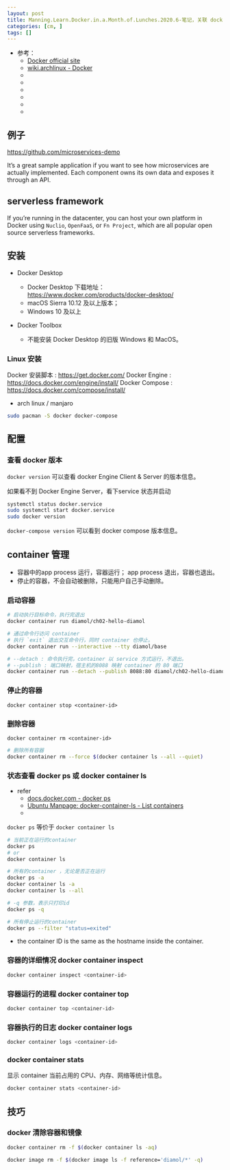 ```yaml
---
layout: post
title: Manning.Learn.Docker.in.a.Month.of.Lunches.2020.6-笔记，关联 docker-compose
categories: [cm, ]
tags: []
---
```


* 参考： 
  * [Docker official site](https://www.docker.com/)
  * [wiki.archlinux - Docker](https://wiki.archlinux.org/title/docker)
  * []()
  * []()
  * []()
  * []()
  * []()
  * []()

## 例子

https://github.com/microservices-demo

It’s a great sample application if you want to see how microservices are actually implemented. Each component owns its own data and exposes it through an API. 


## serverless framework

If you’re running in the datacenter, you can host your own platform in Docker using `Nuclio`, `OpenFaaS`, or `Fn Project`, which are all popular open source serverless frameworks.




## 安装

* Docker Desktop
  * Docker Desktop 下载地址： <https://www.docker.com/products/docker-desktop/>
  * macOS Sierra 10.12 及以上版本；
  * Windows 10 及以上

* Docker Toolbox
  * 不能安装 Docker Desktop 的旧版 Windows 和 MacOS。


### Linux 安装

Docker 安装脚本 : <https://get.docker.com/>
Docker Engine : <https://docs.docker.com/engine/install/>
Docker Compose : <https://docs.docker.com/compose/install/>

* arch linux / manjaro

~~~sh
sudo pacman -S docker docker-compose
~~~





## 配置


### 查看 docker 版本

`docker version` 可以查看 docker Engine Client & Server 的版本信息。

如果看不到 Docker Engine Server，看下service 状态并启动

~~~sh
systemctl status docker.service
sudo systemctl start docker.service
sudo docker version
~~~

`docker-compose version` 可以看到 docker compose 版本信息。




## container 管理

* 容器中的app process 运行，容器运行； app process 退出，容器也退出。
* 停止的容器，不会自动被删除，只能用户自己手动删除。


### 启动容器

~~~sh
# 启动执行目标命令，执行完退出
docker container run diamol/ch02-hello-diamol
~~~

~~~sh
# 通过命令行访问 container
# 执行 `exit` 退出交互命令行，同时 container 也停止。
docker container run --interactive --tty diamol/base
~~~

~~~sh
# --detach : 命令执行完，container 以 service 方式运行，不退出。
# --publish : 端口映射，宿主机的8088 映射 container 的 80 端口
docker container run --detach --publish 8088:80 diamol/ch02-hello-diamol-web
~~~

### 停止的容器

`docker container stop <container-id>`

### 删除容器

`docker container rm <container-id>`

~~~sh
# 删除所有容器
docker container rm --force $(docker container ls --all --quiet)
~~~



### 状态查看 docker ps 或 docker container ls

* refer
  * [docs.docker.com - docker ps](https://docs.docker.com/engine/reference/commandline/ps/)
  * [Ubuntu Manpage: docker-container-ls - List containers](https://manpages.ubuntu.com/manpages/bionic/man1/docker-container-ls.1.html)
  * []()

`docker ps` 等价于 `docker container ls`

~~~sh
# 当前正在运行的container
docker ps
# or
docker container ls

# 所有的container ，无论是否正在运行
docker ps -a
docker container ls -a
docker container ls --all

# -q 参数，表示只打印id
docker ps -q

# 所有停止运行的container
docker ps --filter "status=exited"
~~~

*  the container ID is the same as the hostname inside the container. 


### 容器的详细情况 docker container inspect

~~~sh
docker container inspect <container-id>
~~~


### 容器运行的进程 docker container top

~~~sh
docker container top <container-id>
~~~

### 容器执行的日志 docker container logs

~~~sh
docker container logs <container-id>
~~~

### docker container stats

显示 container 当前占用的 CPU、内存、网络等统计信息。

~~~sh
docker container stats <container-id>
~~~




## 技巧

### docker 清除容器和镜像

~~~sh
docker container rm -f $(docker container ls -aq)

docker image rm -f $(docker image ls -f reference='diamol/*' -q)
~~~













